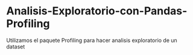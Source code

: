 # Analisis-Exploratorio-con-Pandas-Profiling

Utilizamos el paquete Profiling para hacer analisis exploratorio de un dataset
